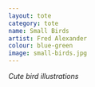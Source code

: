 ```yaml
---
layout: tote
category: tote
name: Small Birds
artist: Fred Alexander
colour: blue-green
image: small-birds.jpg
---
```


*Cute bird illustrations*